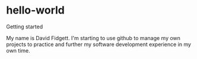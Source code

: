 # hello-world
Getting started

My name is David Fidgett. I'm starting to use github to manage my own projects to practice and further my software development experience in my own time.
